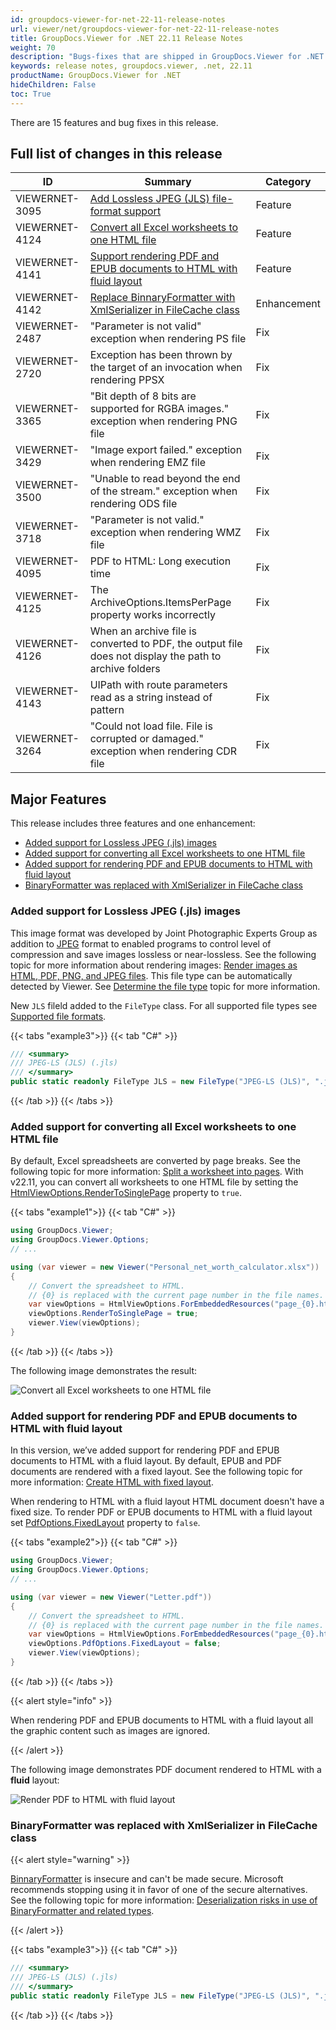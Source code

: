 ```yaml
---
id: groupdocs-viewer-for-net-22-11-release-notes
url: viewer/net/groupdocs-viewer-for-net-22-11-release-notes
title: GroupDocs.Viewer for .NET 22.11 Release Notes
weight: 70
description: "Bugs-fixes that are shipped in GroupDocs.Viewer for .NET 22.11"
keywords: release notes, groupdocs.viewer, .net, 22.11
productName: GroupDocs.Viewer for .NET
hideChildren: False
toc: True
---
```


There are 15 features and bug fixes in this release.

## Full list of changes in this release

| ID | Summary | Category |
| --- | --- | --- |
|VIEWERNET-3095|[Add Lossless JPEG (JLS) file-format support](#added-support-for-lossless-jpeg-jls-images)|Feature|
|VIEWERNET-4124|[Convert all Excel worksheets to one HTML file](#added-support-for-converting-all-excel-worksheets-to-one-html-file)|Feature|
|VIEWERNET-4141|[Support rendering PDF and EPUB documents to HTML with fluid layout](#added-support-for-rendering-pdf-and-epub-documents-to-html-with-fluid-layout)|Feature|
|VIEWERNET-4142|[Replace BinnaryFormatter with XmlSerializer in FileCache class](#binaryformatter-was-replaced-with-xmlserializer-in-filecache-class)|Enhancement|
|VIEWERNET-2487|"Parameter is not valid" exception when rendering PS file|Fix|
|VIEWERNET-2720|Exception has been thrown by the target of an invocation when rendering PPSX|Fix|
|VIEWERNET-3365|"Bit depth of 8 bits are supported for RGBA images." exception when rendering PNG file|Fix|
|VIEWERNET-3429|"Image export failed." exception when rendering EMZ file|Fix|
|VIEWERNET-3500|"Unable to read beyond the end of the stream." exception when rendering ODS file|Fix|
|VIEWERNET-3718|"Parameter is not valid." exception when rendering WMZ file|Fix|
|VIEWERNET-4095|PDF to HTML: Long execution time|Fix|
|VIEWERNET-4125|The ArchiveOptions.ItemsPerPage property works incorrectly|Fix|
|VIEWERNET-4126|When an archive file is converted to PDF, the output file does not display the path to archive folders|Fix|
|VIEWERNET-4143|UIPath with route parameters read as a string instead of pattern|Fix|
|VIEWERNET-3264|"Could not load file. File is corrupted or damaged." exception when rendering CDR file|Fix|

## Major Features

This release includes three features and one enhancement:

* [Added support for Lossless JPEG (.jls) images](#added-support-for-lossless-jpeg-jls-images)
* [Added support for converting all Excel worksheets to one HTML file](#added-support-for-converting-all-excel-worksheets-to-one-html-file)
* [Added support for rendering PDF and EPUB documents to HTML with fluid layout](#added-support-for-rendering-pdf-and-epub-documents-to-html-with-fluid-layout)
* [BinaryFormatter was replaced with XmlSerializer in FileCache class](#binaryformatter-was-replaced-with-xmlserializer-in-filecache-class)

### Added support for Lossless JPEG (.jls) images

This image format was developed by Joint Photographic Experts Group as addition to [JPEG](https://docs.fileformat.com/image/jpeg/) format to enabled programs to control level of compression and save images lossless or near-lossless. See the following topic for more information about rendering images: [Render images as HTML, PDF, PNG, and JPEG files](/viewer/net/render-images). This file type can be automatically detected by Viewer. See [Determine the file type](/viewer/net/how-to-determine-file-type) topic for more information.

New `JLS` fileld added to the `FileType` class. For all supported file types see [Supported file formats](/viewer/net/supported-document-formats/).

{{< tabs "example3">}}
{{< tab "C#" >}}
```cs
/// <summary>
/// JPEG-LS (JLS) (.jls)
/// </summary>
public static readonly FileType JLS = new FileType("JPEG-LS (JLS)", ".jls");
```
{{< /tab >}}
{{< /tabs >}}

### Added support for converting all Excel worksheets to one HTML file

By default, Excel spreadsheets are converted by page breaks. See the following topic for more information: [Split a worksheet into pages](/viewer/net/split-worksheet-into-pages/). With v22.11, you can convert all worksheets to one HTML file by setting the [HtmlViewOptions.RenderToSinglePage](https://reference.groupdocs.com/viewer/net/groupdocs.viewer.options/htmlviewoptions/rendertosinglepage/) property to `true`.

{{< tabs "example1">}}
{{< tab "C#" >}}
```csharp
using GroupDocs.Viewer;
using GroupDocs.Viewer.Options;
// ...

using (var viewer = new Viewer("Personal_net_worth_calculator.xlsx"))
{
    // Convert the spreadsheet to HTML.
    // {0} is replaced with the current page number in the file names.
    var viewOptions = HtmlViewOptions.ForEmbeddedResources("page_{0}.html");
    viewOptions.RenderToSinglePage = true;
    viewer.View(viewOptions);
}
```
{{< /tab >}}
{{< /tabs >}}

The following image demonstrates the result:

![Convert all Excel worksheets to one HTML file](/viewer/net/images/rendering-basics/render-spreadsheets/convert-all-excel-worksheets-to-html.png)

### Added support for rendering PDF and EPUB documents to HTML with fluid layout

In this version, we’ve added support for rendering PDF and EPUB documents to HTML with a fluid layout. By default, EPUB and PDF documents are rendered with a fixed layout. See the following topic for more information: [Create HTML with fixed layout](/viewer/net/render-pdf-documents/#create-html-with-fixed-layout). 

When rendering to HTML with a fluid layout HTML document doesn't have a fixed size. To render PDF or EPUB documents to HTML with a fluid layout set [PdfOptions.FixedLayout](https://reference.groupdocs.com/viewer/net/groupdocs.viewer.options/pdfoptions/fixedlayout/) property to `false`. 

{{< tabs "example2">}}
{{< tab "C#" >}}
```csharp
using GroupDocs.Viewer;
using GroupDocs.Viewer.Options;
// ...

using (var viewer = new Viewer("Letter.pdf"))
{
    // Convert the spreadsheet to HTML.
    // {0} is replaced with the current page number in the file names.
    var viewOptions = HtmlViewOptions.ForEmbeddedResources("page_{0}.html");
    viewOptions.PdfOptions.FixedLayout = false;
    viewer.View(viewOptions);
}
```
{{< /tab >}}
{{< /tabs >}}

{{< alert style="info" >}}

When rendering PDF and EPUB documents to HTML with a fluid layout all the graphic content such as images are ignored.

{{< /alert >}}

The following image demonstrates PDF document rendered to HTML with a **fluid** layout:

![Render PDF to HTML with fluid layout](/viewer/net/images/rendering-basics/render-pdf-documents/render-pdf-to-html-with-fluid-layout.png)

### BinaryFormatter was replaced with XmlSerializer in FileCache class

{{< alert style="warning" >}}

[BinnaryFormatter](https://learn.microsoft.com/en-us/dotnet/api/system.runtime.serialization.formatters.binary.binaryformatter) is insecure and can't be made secure. Microsoft recommends stopping using it in favor of one of the secure alternatives. See the following topic for more information: [Deserialization risks in use of BinaryFormatter and related types](https://learn.microsoft.com/en-us/dotnet/standard/serialization/binaryformatter-security-guide). 

{{< /alert >}}

{{< tabs "example3">}}
{{< tab "C#" >}}
```csharp
/// <summary>
/// JPEG-LS (JLS) (.jls)
/// </summary>
public static readonly FileType JLS = new FileType("JPEG-LS (JLS)", ".jls");
```
{{< /tab >}}
{{< /tabs >}}
